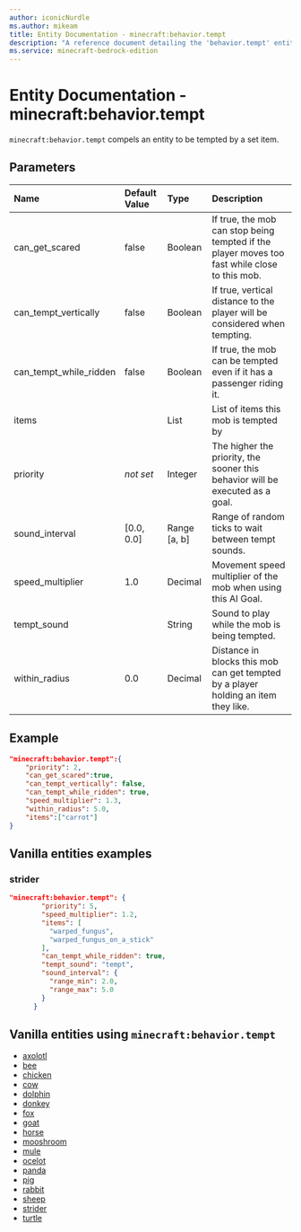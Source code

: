 ```yaml
---
author: iconicNurdle
ms.author: mikeam
title: Entity Documentation - minecraft:behavior.tempt
description: "A reference document detailing the 'behavior.tempt' entity goal"
ms.service: minecraft-bedrock-edition
---
```


# Entity Documentation - minecraft:behavior.tempt

`minecraft:behavior.tempt` compels an entity to be tempted by a set item.

## Parameters

|Name |Default Value  |Type  |Description  |
|:----------|:----------|:----------|:----------|
| can_get_scared| false| Boolean| If true, the mob can stop being tempted if the player moves too fast while close to this mob. |
| can_tempt_vertically| false| Boolean| If true, vertical distance to the player will be considered when tempting. |
| can_tempt_while_ridden| false| Boolean| If true, the mob can be tempted even if it has a passenger riding it. |
| items| | List| List of items this mob is tempted by |
| priority|*not set*|Integer|The higher the priority, the sooner this behavior will be executed as a goal.|
| sound_interval| [0.0, 0.0]| Range [a, b] |Range of random ticks to wait between tempt sounds. |
| speed_multiplier| 1.0| Decimal| Movement speed multiplier of the mob when using this AI Goal. |
| tempt_sound| | String | Sound to play while the mob is being tempted. |
| within_radius| 0.0| Decimal| Distance in blocks this mob can get tempted by a player holding an item they like. |

## Example

```json
"minecraft:behavior.tempt":{
    "priority": 2,
    "can_get_scared":true,
    "can_tempt_vertically": false,
    "can_tempt_while_ridden": true,
    "speed_multiplier": 1.3,
    "within_radius": 5.0,
    "items":["carrot"]
}
```

## Vanilla entities examples

### strider

```json
"minecraft:behavior.tempt": {
        "priority": 5,
        "speed_multiplier": 1.2,
        "items": [
          "warped_fungus",
          "warped_fungus_on_a_stick"
        ],
        "can_tempt_while_ridden": true,
        "tempt_sound": "tempt",
        "sound_interval": {
          "range_min": 2.0,
          "range_max": 5.0
        }
      }
```

## Vanilla entities using `minecraft:behavior.tempt`

- [axolotl](../../../../Source/VanillaBehaviorPack_Snippets/entities/axolotl.md)
- [bee](../../../../Source/VanillaBehaviorPack_Snippets/entities/bee.md)
- [chicken](../../../../Source/VanillaBehaviorPack_Snippets/entities/chicken.md)
- [cow](../../../../Source/VanillaBehaviorPack_Snippets/entities/cow.md)
- [dolphin](../../../../Source/VanillaBehaviorPack_Snippets/entities/dolphin.md)
- [donkey](../../../../Source/VanillaBehaviorPack_Snippets/entities/donkey.md)
- [fox](../../../../Source/VanillaBehaviorPack_Snippets/entities/fox.md)
- [goat](../../../../Source/VanillaBehaviorPack_Snippets/entities/goat.md)
- [horse](../../../../Source/VanillaBehaviorPack_Snippets/entities/horse.md)
- [mooshroom](../../../../Source/VanillaBehaviorPack_Snippets/entities/mooshroom.md)
- [mule](../../../../Source/VanillaBehaviorPack_Snippets/entities/mule.md)
- [ocelot](../../../../Source/VanillaBehaviorPack_Snippets/entities/ocelot.md)
- [panda](../../../../Source/VanillaBehaviorPack_Snippets/entities/panda.md)
- [pig](../../../../Source/VanillaBehaviorPack_Snippets/entities/pig.md)
- [rabbit](../../../../Source/VanillaBehaviorPack_Snippets/entities/rabbit.md)
- [sheep](../../../../Source/VanillaBehaviorPack_Snippets/entities/sheep.md)
- [strider](../../../../Source/VanillaBehaviorPack_Snippets/entities/strider.md)
- [turtle](../../../../Source/VanillaBehaviorPack_Snippets/entities/turtle.md)
